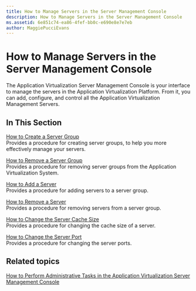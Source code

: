 ```yaml
---
title: How to Manage Servers in the Server Management Console
description: How to Manage Servers in the Server Management Console
ms.assetid: 6e851c74-ea86-4fef-bb0c-e690e8e7e7eb
author: MaggiePucciEvans
---
```


# How to Manage Servers in the Server Management Console


The Application Virtualization Server Management Console is your interface to manage the servers in the Application Virtualization Platform. From it, you can add, configure, and control all the Application Virtualization Management Servers.

## In This Section


<a href="" id="how-to-create-a-server-group"></a>[How to Create a Server Group](how-to-create-a-server-group.md)  
Provides a procedure for creating server groups, to help you more effectively manage your servers.

<a href="" id="how-to-remove-a-server-group"></a>[How to Remove a Server Group](how-to-remove-a-server-group.md)  
Provides a procedure for removing server groups from the Application Virtualization System.

<a href="" id="how-to-add-a-server"></a>[How to Add a Server](how-to-add-a-server.md)  
Provides a procedure for adding servers to a server group.

<a href="" id="how-to-remove-a-server"></a>[How to Remove a Server](how-to-remove-a-server.md)  
Provides a procedure for removing servers from a server group.

<a href="" id="how-to-change-the-server-cache-size"></a>[How to Change the Server Cache Size](how-to-change-the-server-cache-size.md)  
Provides a procedure for changing the cache size of a server.

<a href="" id="how-to-change-the-server-port"></a>[How to Change the Server Port](how-to-change-the-server-port.md)  
Provides a procedure for changing the server ports.

## Related topics


[How to Perform Administrative Tasks in the Application Virtualization Server Management Console](how-to-perform-administrative-tasks-in-the-application-virtualization-server-management-console.md)

 

 





